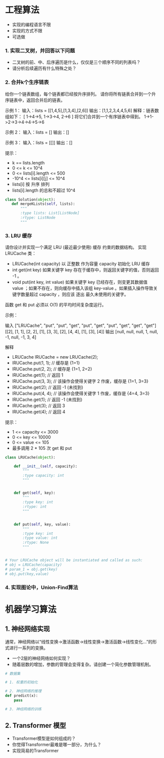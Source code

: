 # 工程算法
- 实现的编程语言不限
- 实现的方式不限
- 可选做


### 1. 实现二叉树，并回答以下问题
- 二叉树的前、中、后序遍历是什么，仅仅是三个顺序不同的列表吗？
- 请分析后续遍历有什么特殊之处？


### 2. 合并k个生序链表

给你一个链表数组，每个链表都已经按升序排列。
请你将所有链表合并到一个升序链表中，返回合并后的链表。

示例 1：
输入：lists = [[1,4,5],[1,3,4],[2,6]]
输出：[1,1,2,3,4,4,5,6]
解释：链表数组如下：
[
  1->4->5,
  1->3->4,
  2->6
]
将它们合并到一个有序链表中得到。
1->1->2->3->4->4->5->6

示例 2：
输入：lists = []
输出：[]

示例 3：
输入：lists = [[]]
输出：[]

提示：

- k == lists.length
- 0 <= k <= 10^4
- 0 <= lists[i].length <= 500
- -10^4 <= lists[i][j] <= 10^4
- lists[i] 按 升序 排列
- lists[i].length 的总和不超过 10^4

```python
class Solution(object):
   def mergeKLists(self, lists):
       """
       :type lists: List[ListNode]
       :rtype: ListNode
       """
```

### 3. LRU 缓存

请你设计并实现一个满足  LRU (最近最少使用) 缓存 约束的数据结构。
实现 LRUCache 类：

- LRUCache(int capacity) 以 正整数 作为容量 capacity 初始化 LRU 缓存
- int get(int key) 如果关键字 key 存在于缓存中，则返回关键字的值，否则返回 -1 。
- void put(int key, int value) 如果关键字 key 已经存在，则变更其数据值 value ；如果不存在，则向缓存中插入该组 key-value 。如果插入操作导致关键字数量超过 capacity ，则应该 逐出 最久未使用的关键字。

函数 get 和 put 必须以 O(1) 的平均时间复杂度运行。

示例：

输入
["LRUCache", "put", "put", "get", "put", "get", "put", "get", "get", "get"]
[[2], [1, 1], [2, 2], [1], [3, 3], [2], [4, 4], [1], [3], [4]]
输出
[null, null, null, 1, null, -1, null, -1, 3, 4]

解释
- LRUCache lRUCache = new LRUCache(2);
- lRUCache.put(1, 1); // 缓存是 {1=1}
- lRUCache.put(2, 2); // 缓存是 {1=1, 2=2}
- lRUCache.get(1);    // 返回 1
- lRUCache.put(3, 3); // 该操作会使得关键字 2 作废，缓存是 {1=1, 3=3}
- lRUCache.get(2);    // 返回 -1 (未找到)
- lRUCache.put(4, 4); // 该操作会使得关键字 1 作废，缓存是 {4=4, 3=3}
- lRUCache.get(1);    // 返回 -1 (未找到)
- lRUCache.get(3);    // 返回 3
- lRUCache.get(4);    // 返回 4

提示：

- 1 <= capacity <= 3000
- 0 <= key <= 10000
- 0 <= value <= 105
- 最多调用 2 * 105 次 get 和 put

```python
class LRUCache(object):

    def __init__(self, capacity):
        """
        :type capacity: int
        """


    def get(self, key):
        """
        :type key: int
        :rtype: int
        """


    def put(self, key, value):
        """
        :type key: int
        :type value: int
        :rtype: None
        """


# Your LRUCache object will be instantiated and called as such:
# obj = LRUCache(capacity)
# param_1 = obj.get(key)
# obj.put(key,value)
```

### 4. 实现图论中，Union-Find算法

# 机器学习算法
## 1. 神经网络实现
通常，神经网络以“线性变换->激活函数->线性变换->激活函数->线性变化...”的形式进行一系列的变换。
- 一个2层的神经网络如何实现？ 
- 随着层数的增加，参数的管理会变得复杂。请创建一个简化参数管理机制。

```python
# 数据集

# 1. 权重的初始化

# 2. 神经网络的推理
def predict(x):
    pass

# 3. 神经网络的训练 
```

## 2. Transformer 模型
- Transformer模型是如何组成的？
- 你觉得Transformer最难是哪一部分，为什么？
- 实现简易的Transformer

